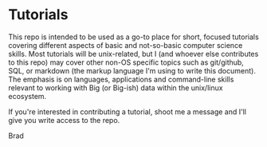 # Tutorials

This repo is intended to be used as a go-to place for short, focused tutorials covering different aspects of basic and not-so-basic computer science skills. Most tutorials will be unix-related, but I (and whoever else contributes to this repo) may cover other non-OS specific topics such as git/github, SQL, or markdown (the markup language I'm using to write this document). The emphasis is on languages, applications and command-line skills relevant to working with Big (or Big-ish) data within the unix/linux ecosystem.

If you're interested in contributing a tutorial, shoot me a message and I'll give you write access to the repo.

Brad
